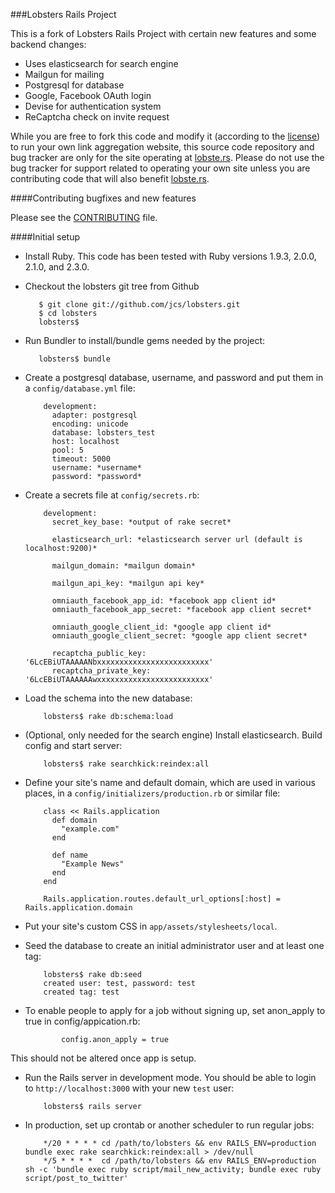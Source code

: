 ###Lobsters Rails Project

This is a fork of Lobsters Rails Project with certain new features and some backend changes:
* Uses elasticsearch for search engine
* Mailgun for mailing
* Postgresql for database
* Google, Facebook OAuth login
* Devise for authentication system
* ReCaptcha check on invite request

While you are free to fork this code and modify it (according to the [license](https://github.com/jcs/lobsters/blob/master/LICENSE))
to run your own link aggregation website, this source code repository and bug
tracker are only for the site operating at [lobste.rs](https://lobste.rs/).
Please do not use the bug tracker for support related to operating your own
site unless you are contributing code that will also benefit [lobste.rs](https://lobste.rs/).

####Contributing bugfixes and new features

Please see the [CONTRIBUTING](https://github.com/jcs/lobsters/blob/master/CONTRIBUTING.md)
file.

####Initial setup

* Install Ruby.  This code has been tested with Ruby versions 1.9.3, 2.0.0, 2.1.0,
and 2.3.0.

* Checkout the lobsters git tree from Github

         $ git clone git://github.com/jcs/lobsters.git
         $ cd lobsters
         lobsters$ 

* Run Bundler to install/bundle gems needed by the project:

         lobsters$ bundle

* Create a postgresql database, username, and password and put them in a
`config/database.yml` file:

          development:
            adapter: postgresql
            encoding: unicode
            database: lobsters_test
            host: localhost
            pool: 5
            timeout: 5000
            username: *username*
            password: *password*


* Create a secrets file at `config/secrets.rb`:
          
          development:
            secret_key_base: *output of rake secret*

            elasticsearch_url: *elasticsearch server url (default is localhost:9200)*

            mailgun_domain: *mailgun domain*

            mailgun_api_key: *mailgun api key*
  
            omniauth_facebook_app_id: *facebook app client id*
            omniauth_facebook_app_secret: *facebook app client secret*

            omniauth_google_client_id: *google app client id*
            omniauth_google_client_secret: *google app client secret*

            recaptcha_public_key: '6LcEBiUTAAAAANbxxxxxxxxxxxxxxxxxxxxxxxxx'
            recaptcha_private_key: '6LcEBiUTAAAAAAwxxxxxxxxxxxxxxxxxxxxxxxxx'


* Load the schema into the new database:

          lobsters$ rake db:schema:load


* (Optional, only needed for the search engine) Install elasticsearch.  Build config and start server:

          lobsters$ rake searchkick:reindex:all

* Define your site's name and default domain, which are used in various places,
in a `config/initializers/production.rb` or similar file:

          class << Rails.application
            def domain
              "example.com"
            end
          
            def name
              "Example News"
            end
          end
          
          Rails.application.routes.default_url_options[:host] = Rails.application.domain

* Put your site's custom CSS in `app/assets/stylesheets/local`.

* Seed the database to create an initial administrator user and at least one tag:

          lobsters$ rake db:seed
          created user: test, password: test
          created tag: test

* To enable people to apply for a job without signing up, set anon_apply to true in config/appication.rb:
          
              config.anon_apply = true

This should not be altered once app is setup.

* Run the Rails server in development mode.  You should be able to login to
`http://localhost:3000` with your new `test` user:

          lobsters$ rails server

* In production, set up crontab or another scheduler to run regular jobs:

          */20 * * * * cd /path/to/lobsters && env RAILS_ENV=production bundle exec rake searchkick:reindex:all > /dev/null
          */5 * * * *  cd /path/to/lobsters && env RAILS_ENV=production sh -c 'bundle exec ruby script/mail_new_activity; bundle exec ruby script/post_to_twitter'
